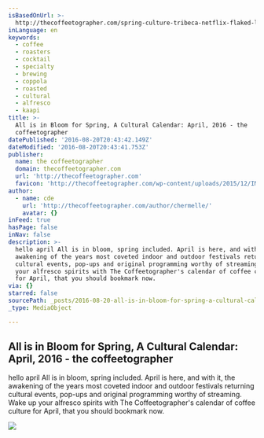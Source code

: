 ```yaml
---
isBasedOnUrl: >-
  http://thecoffeetographer.com/spring-culture-tribeca-netflix-flaked-lic-flea-kappi-cafe-coffee-blogger-april-2016/
inLanguage: en
keywords:
  - coffee
  - roasters
  - cocktail
  - specialty
  - brewing
  - coppola
  - roasted
  - cultural
  - alfresco
  - kaapi
title: >-
  All is in Bloom for Spring, A Cultural Calendar: April, 2016 - the
  coffeetographer
datePublished: '2016-08-20T20:43:42.149Z'
dateModified: '2016-08-20T20:43:41.753Z'
publisher:
  name: the coffeetographer
  domain: thecoffeetographer.com
  url: 'http://thecoffeetographer.com'
  favicon: 'http://thecoffeetographer.com/wp-content/uploads/2015/12/IMG_7153.jpg'
author:
  - name: cde
    url: 'http://thecoffeetographer.com/author/chermelle/'
    avatar: {}
inFeed: true
hasPage: false
inNav: false
description: >-
  hello april All is in bloom, spring included. April is here, and with it, the
  awakening of the years most coveted indoor and outdoor festivals returning
  cultural events, pop-ups and original programming worthy of streaming. Wake up
  your alfresco spirits with The Coffeetographer's calendar of coffee culture
  for April, that you should bookmark now.
via: {}
starred: false
sourcePath: _posts/2016-08-20-all-is-in-bloom-for-spring-a-cultural-calendar-april-2016.md
_type: MediaObject

---
```

<article style=""><h1>All is in Bloom for Spring, A Cultural Calendar: April, 2016 - the coffeetographer</h1><p>hello april All is in bloom, spring included. April is here, and with it, the awakening of the years most coveted indoor and outdoor festivals returning cultural events, pop-ups and original programming worthy of streaming. Wake up your alfresco spirits with The Coffeetographer's calendar of coffee culture for April, that you should bookmark now.</p><img src="http://thecoffeetographer.com/wp-content/uploads/2016/04/image2.jpeg" /></article>